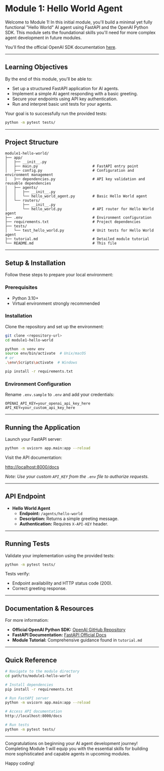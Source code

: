 # Module 1: Hello World Agent

Welcome to Module 1! In this initial module, you'll build a minimal yet fully functional "Hello World" AI agent using FastAPI and the OpenAI Python SDK. This module sets the foundational skills you'll need for more complex agent development in future modules.

You'll find the official OpenAI SDK documentation [here](https://github.com/openai/openai-python).

---

## Learning Objectives

By the end of this module, you'll be able to:

- Set up a structured FastAPI application for AI agents.
- Implement a simple AI agent responding with a basic greeting.
- Secure your endpoints using API key authentication.
- Run and interpret basic unit tests for your agents.

Your goal is to successfully run the provided tests:
```bash
python -m pytest tests/
```

---

## Project Structure

```plaintext
module1-hello-world/
├── app/
│   ├── __init__.py
│   ├── main.py                         # FastAPI entry point
│   ├── config.py                       # Configuration and environment management
│   ├── dependencies.py                 # API key validation and reusable dependencies
│   ├── agents/
│   │   ├── __init__.py
│   │   └── hello_world_agent.py        # Basic Hello World agent
│   └── routers/
│       ├── __init__.py
│       └── hello_world.py              # API router for Hello World agent
├── .env                                # Environment configuration
├── requirements.txt                    # Project dependencies
├── tests/
│   └── test_hello_world.py             # Unit tests for Hello World agent
├── tutorial.md                         # Detailed module tutorial
└── README.md                           # This file
```

---

## Setup & Installation

Follow these steps to prepare your local environment:

### Prerequisites
- Python 3.10+
- Virtual environment strongly recommended

### Installation

Clone the repository and set up the environment:
```bash
git clone <repository-url>
cd module1-hello-world

python -m venv env
source env/bin/activate  # Unix/macOS
# or
.\env\Scripts\activate  # Windows

pip install -r requirements.txt
```

### Environment Configuration

Rename `.env.sample` to `.env` and add your credentials:

```dotenv
OPENAI_API_KEY=your_openai_api_key_here
API_KEY=your_custom_api_key_here
```

---

## Running the Application

Launch your FastAPI server:

```bash
python -m uvicorn app.main:app --reload
```

Visit the API documentation:

[http://localhost:8000/docs](http://localhost:8000/docs)

*Note: Use your custom `API_KEY` from the `.env` file to authorize requests.*

---

## API Endpoint

- **Hello World Agent**
  - **Endpoint:** `/agents/hello-world`
  - **Description:** Returns a simple greeting message.
  - **Authentication:** Requires `X-API-KEY` header.

---

## Running Tests

Validate your implementation using the provided tests:

```bash
python -m pytest tests/
```

Tests verify:
- Endpoint availability and HTTP status code (200).
- Correct greeting response.

---

## Documentation & Resources

For more information:
- **Official OpenAI Python SDK:** [OpenAI GitHub Repository](https://github.com/openai/openai-python)
- **FastAPI Documentation:** [FastAPI Official Docs](https://fastapi.tiangolo.com/)
- **Module Tutorial:** Comprehensive guidance found in `tutorial.md`

---

## Quick Reference

```bash
# Navigate to the module directory
cd path/to/module1-hello-world

# Install dependencies
pip install -r requirements.txt

# Run FastAPI server
python -m uvicorn app.main:app --reload

# Access API documentation
http://localhost:8000/docs

# Run tests
python -m pytest tests/
```

---

Congratulations on beginning your AI agent development journey! Completing Module 1 will equip you with the essential skills for building more sophisticated and capable agents in upcoming modules.

Happy coding!

